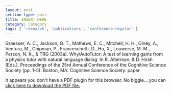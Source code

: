 ```yaml
---
layout: post
section-type: post
title: INSERT HERE
category: Category
tags: [ 'research', 'publications', 'conference-regular' ]
---
```

Graesser, A. C., Jackson, G. T., Mathews, E. C., Mitchell, H. H., Olney, A., Ventura, M., Chipman, P., Franceschetti, D., Hu, X., Louwerse, M. M., Person, N. K., & TRG (2003a). Why/AutoTutor: A test of learning gains from a physics tutor with natural language dialog. In R. Alterman, & D. Hirsh (Eds.), Proceedings of the 25rd Annual Conference of the Cognitive Science Society (pp. 1–5). Boston, MA: Cognitive Science Society. paper

<object data="https://umdrive.memphis.edu/aolney/public/publications/INSERTHERE" type="application/pdf" width="100%" height="600px">
 
  <p>It appears you don't have a PDF plugin for this browser.
  No biggie... you can <a href="https://umdrive.memphis.edu/aolney/public/publications/INSERTHERE">click here to
  download the PDF file.</a></p>
  
</object>
